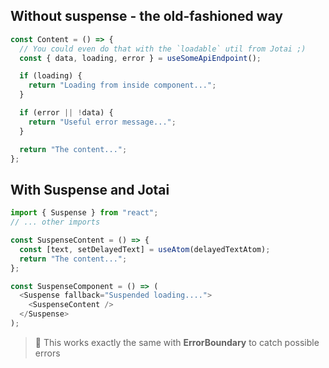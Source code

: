 ## Without suspense - the old-fashioned way

```ts
const Content = () => {
  // You could even do that with the `loadable` util from Jotai ;)
  const { data, loading, error } = useSomeApiEndpoint();

  if (loading) {
    return "Loading from inside component...";
  }

  if (error || !data) {
    return "Useful error message...";
  }

  return "The content...";
};
```

## With Suspense and Jotai

```ts
import { Suspense } from "react";
// ... other imports

const SuspenseContent = () => {
  const [text, setDelayedText] = useAtom(delayedTextAtom);
  return "The content...";
};

const SuspenseComponent = () => (
  <Suspense fallback="Suspended loading....">
    <SuspenseContent />
  </Suspense>
);
```

> 📌 This works exactly the same with **ErrorBoundary** to catch possible errors
